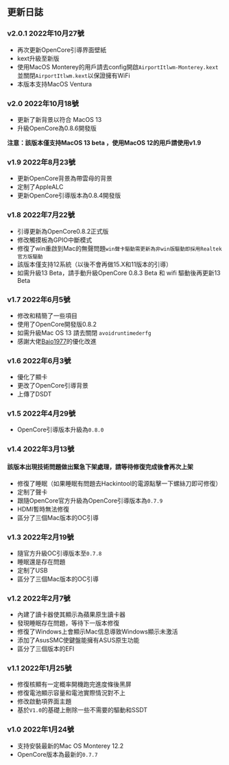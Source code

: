 ## 更新日誌

### v2.0.1 2022年10月27號
- 再次更新OpenCore引導界面壁紙
- kext升級至新版
- 使用MacOS Monterey的用戶請去config開啟`AirportItlwm-Monterey.kext`並關閉`AirportItlwm.kext`以保證擁有WiFi
- 本版本支持MacOS Ventura

### v2.0 2022年10月18號
- 更新了新背景以符合 MacOS 13
- 升級OpenCore為0.8.6開發版

**注意：該版本僅支持MacOS 13 beta ，使用MacOS 12的用戶請使用v1.9**

### v1.9 2022年8月23號
- 更新OpenCore背景為帶雲母的背景
- 定制了AppleALC
- 更新OpenCore引導版本為0.8.4開發版

### v1.8 2022年7月22號
- 引導更新為OpenCore0.8.2正式版
- 修改觸摸板為GPIO中斷模式
- 修復了win重啟到Mac的無聲問題`win聲卡驅動需更新為非win版驅動即採用Realtek官方版驅動`
- 該版本僅支持12系統（以後不會再做15.X和11版本的引導）
- 如需升級13 Beta，請手動升級OpenCore 0.8.3 Beta  和 wifi 驅動後再更新13 Beta

### v1.7 2022年6月5號
- 修改和精簡了一些項目
- 使用了OpenCore開發版0.8.2
- 如需升級Mac OS 13 請去關閉 `avoidruntimederfg`
- 感謝大佬[Baio1977](https://github.com/Baio1977)的優化改進

### v1.6 2022年6月3號
- 優化了顯卡
- 更改了OpenCore引導背景
- 上傳了DSDT

### v1.5 2022年4月29號
- OpenCore引導版本升級為`0.8.0`


### v1.4 2022年3月13號
#### 該版本出現技術問題做出緊急下架處理，請等待修復完成後會再次上架
- 修復了睡眠（如果睡眠有問題去Hackintool的電源點擊一下螺絲刀即可修復）
- 定制了聲卡
- 跟隨OpenCore官方升級為OpenCore引導版本為`0.7.9`
- HDMI暫時無法修復
- 區分了三個Mac版本的OC引導

### v1.3 2022年2月19號
- 隨官方升級OC引導版本至`0.7.8`
- 睡眠還是存在問題
- 定制了USB
- 區分了三個Mac版本的OC引導

### v1.2 2022年2月7號
- 內建了讀卡器使其顯示為蘋果原生讀卡器
- 發現睡眠存在問題，等待下一版本修復
- 修復了Windows上會顯示Mac信息導致Windows顯示未激活
- 添加了AsusSMC使鍵盤能擁有ASUS原生功能
- 區分了三個版本的EFI

### v1.1 2022年1月25號
- 修復核顯有一定概率開機跑完進度條後黑屏
- 修復電池顯示容量和電池實際情況對不上
- 修改啟動項界面主題
- 基於`V1.0`的基礎上刪除一些不需要的驅動和SSDT

### v1.0 2022年1月24號
- 支持安裝最新的Mac OS Monterey 12.2
- OpenCore版本為最新的`0.7.7`
